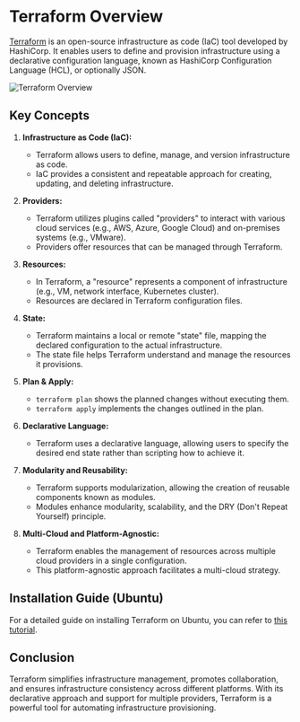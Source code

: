 # Terraform Overview

[Terraform](https://www.terraform.io/) is an open-source infrastructure as code (IaC) tool developed by HashiCorp. It enables users to define and provision infrastructure using a declarative configuration language, known as HashiCorp Configuration Language (HCL), or optionally JSON.

![Terraform Overview](https://miro.medium.com/v2/resize:fit:1400/0*HDJLqKTWhoR03WmD.png)

## Key Concepts

1. **Infrastructure as Code (IaC):**
   - Terraform allows users to define, manage, and version infrastructure as code.
   - IaC provides a consistent and repeatable approach for creating, updating, and deleting infrastructure.

2. **Providers:**
   - Terraform utilizes plugins called "providers" to interact with various cloud services (e.g., AWS, Azure, Google Cloud) and on-premises systems (e.g., VMware).
   - Providers offer resources that can be managed through Terraform.

3. **Resources:**
   - In Terraform, a "resource" represents a component of infrastructure (e.g., VM, network interface, Kubernetes cluster).
   - Resources are declared in Terraform configuration files.

4. **State:**
   - Terraform maintains a local or remote "state" file, mapping the declared configuration to the actual infrastructure.
   - The state file helps Terraform understand and manage the resources it provisions.

5. **Plan & Apply:**
   - `terraform plan` shows the planned changes without executing them.
   - `terraform apply` implements the changes outlined in the plan.

6. **Declarative Language:**
   - Terraform uses a declarative language, allowing users to specify the desired end state rather than scripting how to achieve it.

7. **Modularity and Reusability:**
   - Terraform supports modularization, allowing the creation of reusable components known as modules.
   - Modules enhance modularity, scalability, and the DRY (Don't Repeat Yourself) principle.

8. **Multi-Cloud and Platform-Agnostic:**
   - Terraform enables the management of resources across multiple cloud providers in a single configuration.
   - This platform-agnostic approach facilitates a multi-cloud strategy.

## Installation Guide (Ubuntu)

For a detailed guide on installing Terraform on Ubuntu, you can refer to [this tutorial](https://computingforgeeks.com/how-to-install-terraform-on-ubuntu/#google_vignette).

## Conclusion

Terraform simplifies infrastructure management, promotes collaboration, and ensures infrastructure consistency across different platforms. With its declarative approach and support for multiple providers, Terraform is a powerful tool for automating infrastructure provisioning.
